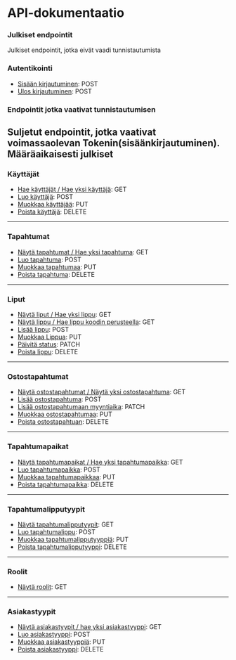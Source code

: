 # API-dokumentaatio

### Julkiset endpointit
Julkiset endpointit, jotka eivät vaadi tunnistautumista

### Autentikointi

- [Sisään kirjautuminen](kayttajat/autentikointi/login.md): POST
- [Ulos kirjautuminen](kayttajat/autentikointi/logout.md): POST

### Endpointit jotka vaativat tunnistautumisen
Suljetut endpointit, jotka vaativat voimassaolevan Tokenin(sisäänkirjautuminen).
Määräaikaisesti julkiset
---
### Käyttäjät
- [Hae käyttäjät / Hae yksi käyttäjä](kayttajat/get.md): GET
- [Luo käyttäjä](kayttajat/add.md): POST
- [Muokkaa käyttäjää](kayttajat/put.md): PUT
- [Poista käyttäjä](kayttajat/delete.md): DELETE
---
### Tapahtumat
- [Näytä tapahtumat / Hae yksi tapahtuma](tapahtumat/get.md): GET
- [Luo tapahtuma](tapahtumat/add.md): POST
- [Muokkaa tapahtumaa](tapahtumat/put.md): PUT
- [Poista tapahtuma](tapahtumat/delete.md): DELETE 
---
### Liput
- [Näytä liput / Hae yksi lippu](liput/get.md): GET
- [Näytä lippu / Hae lippu koodin perusteella](liput/addbycode.md): GET
- [Lisää lippu](liput/add.md): POST
- [Muokkaa Lippua](liput/put.md): PUT
- [Päivitä status](liput/patch.md): PATCH
- [Poista lippu](liput/delete.md): DELETE
---
### Ostostapahtumat
- [Näytä ostostapahtumat / Näytä yksi ostostapahtuma](ostostapahtumat/get.md): GET
- [Lisää ostostapahtuma](ostostapahtumat/add.md): POST
- [Lisää ostostapahtumaan myyntiaika](ostostapahtumat/patch.md): PATCH
- [Muokkaa ostostapahtumaa](ostostapahtumat/put.md): PUT
- [Poista ostostapahtuan](ostostapahtumat/delete.md): DELETE
---
### Tapahtumapaikat
- [Näytä tapahtumapaikat / Hae yksi tapahtumapaikka](tapahtumapaikat/get.md): GET
- [Luo tapahtumapaikka](tapahtumapaikat/add.md): POST
- [Muokkaa tapahtumapaikkaa](tapahtumapaikat/put.md): PUT
- [Poista tapahtumapaikka](tapahtumapaikat/delete.md): DELETE
---
### Tapahtumalipputyypit
- [Näytä tapahtumalipputyypit](tapahtumalipputyypit/get.md): GET
- [Luo tapahtumalippu](tapahtumalipputyypit/add.md): POST
- [Muokkaa tapahtumalipputyyppiä](tapahtumalipputyypit/put.md): PUT
- [Poista tapahtumalipputyyppi](tapahtumalipputyypit/delete.md): DELETE
---
### Roolit
- [Näytä roolit](roolit/get.md): GET
---
### Asiakastyypit
- [Näytä asiakastyypit / hae yksi asiakastyyppi](asiakastyypit/get.md): GET
- [Luo asiakastyyppi](asiakastyypit/add.md): POST
- [Muokkaa asiakastyyppiä](asiakastyypit/put.md): PUT
- [Poista asiakastyyppi](asiakastyypit/delete.md): DELETE
